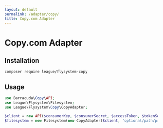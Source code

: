 ```yaml
---
layout: default
permalink: /adapter/copy/
title: Copy.com Adapter
---
```


# Copy.com Adapter

## Installation

~~~ bash
composer require league/flysystem-copy
~~~

## Usage

~~~ php
use Barracuda\Copy\API;
use League\Flysystem\Filesystem;
use League\Flysystem\Copy\CopyAdapter;

$client = new API($consumerKey, $consumerSecret, $accessToken, $tokenSecret);
$filesystem = new Filesystem(new CopyAdapter($client, 'optional/path/prefix'));
~~~
